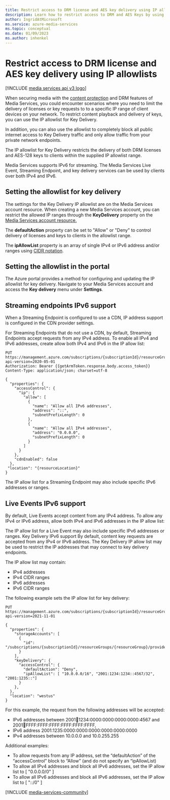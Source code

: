 ```yaml
---
title: Restrict access to DRM license and AES key delivery using IP allowlists
description: Learn how to restrict access to DRM and AES Keys by using IP allowlists.
author: IngridAtMicrosoft
ms.service: azure-media-services
ms.topic: conceptual
ms.date: 01/09/2023
ms.author: inhenkel
---
```

# Restrict access to DRM license and AES key delivery using IP allowlists

[!INCLUDE [media services api v3 logo](./includes/v3-hr.md)]

When securing media with the [content protection](./drm-content-protection-concept.md) and DRM features of Media Services, you could encounter scenarios where you need to limit the delivery of licenses or key requests to to a specific IP range of client devices on your network. To restrict content playback and delivery of keys, you can use the IP allowlist for Key Delivery.

In addition, you can also use the allowlist to completely block all public internet access to Key Delivery traffic and only allow traffic from your private network endpoints.

The IP allowlist for Key Delivery restricts the delivery of both DRM licenses and AES-128 keys to clients within the supplied IP allowlist range.

Media Services supports IPv6 for streaming. The Media Services Live Event, Streaming Endpoint, and key delivery services can be used by clients over both IPv4 and IPv6.

## Setting the allowlist for key delivery

The settings for the Key Delivery IP allowlist are on the Media Services account resource. When creating a new Media Services account, you can restrict the allowed IP ranges through the **KeyDelivery** property on the [Media Services account resource.](/rest/api/media/mediaservices/create-or-update)

The **defaultAction** property can be set to "Allow" or "Deny" to control delivery of licenses and keys to clients in the allowlist range.

The **ipAllowList** property is an array of single IPv4 or IPv6 address and/or ranges using [CIDR notation](https://en.wikipedia.org/wiki/Classless_Inter-Domain_Routing#CIDR_notation).

## Setting the allowlist in the portal

The Azure portal provides a method for configuring and updating the IP allowlist for key delivery.  Navigate to your Media Services account and access the **Key delivery** menu under **Settings**.

## Streaming endpoints IPv6 support

When a Streaming Endpoint is configured to use a CDN, IP address support is configured in the CDN provider settings.

For Streaming Endpoints that do not use a CDN, by default, Streaming Endpoints accept requests from any IPv4 address. To enable all IPv4 and IPv6 addresses, create allow both IPv4 and IPv6 in the IP allow list:

```http
PUT https://management.azure.com/subscriptions/{subscriptionId}/resourceGroups/{resourceGroup}/providers/Microsoft.Media/mediaservices/{accountName}/streamingEndpoints/se1?api-version=2020-05-01
Authorization: Bearer {{getArmToken.response.body.access_token}}
Content-Type: application/json; charset=utf-8

{
  "properties": {
    "accessControl": {
      "ip": {
        "allow": [
          {
            "name": "Allow all IPv6 addresses",
            "address": "::",
            "subnetPrefixLength": 0
          },
          {
            "name": "Allow all IPv4 addresses",
            "address": "0.0.0.0",
            "subnetPrefixLength": 0
          }
        ]
      }
    },
    "cdnEnabled": false
  },
 "location": "{resourceLocation}"
}
```

The IP allow list for a Streaming Endpoint may also include specific IPv6 addresses or ranges.

## Live Events IPv6 support

By default, Live Events accept content from any IPv4 address. To allow any IPv4 or IPv6 address, allow both IPv4 and IPv6 addresses in the IP allow list:

The IP allow list for a Live Event may also include specific IPv6 addresses or ranges.
Key Delivery IPv6 support
By default, content key requests are accepted from any IPv4 or IPv6 address. The Key Delivery IP allow list may be used to restrict the IP addresses that may connect to key delivery endpoints.

The IP allow list may contain:

- IPv4 addresses
- IPv4 CIDR ranges
- IPv6 addresses
- IPv6 CIDR ranges

The following example sets the IP allow list for key delivery:

```http
PUT https://management.azure.com/subscriptions/{subscriptionId}/resourceGroups/{resourceGroup}/providers/Microsoft.Media/mediaservices/{mediaAccountName}?api-version=2021-11-01

{
  "properties": {
    "storageAccounts": [
      {
        "id": "/subscriptions/{subscriptionId}/resourceGroups/{resourceGroup}/providers/Microsoft.Storage/storageAccounts/{storageAccountName}"
      }
    ],
    "keyDelivery": {
      "accessControl": {
        "defaultAction": "Deny",
        "ipAllowList": [ "10.0.0.0/16", "2001:1234:1234::4567/32", "2001:1235::"]
      }
    },
  },
  "location": "westus"
}
```

For this example, the request from the following addresses will be accepted:

- IPv6 addresses between 2001:1234:1234:0000:0000:0000:0000:4567 and 2001:1234:FFFF:FFFF:FFFF:FFFF:FFFF:FFFF,
- IPv6 address 2001:1235:0000:0000:0000:0000:0000:0000
- IPv4 addresses between 10.0.0.0 and 10.0.255.255

Additional examples:

- To allow requests from any IP address, set the “defaultAction” of the “accessControl” block to “Allow” (and do not specify an “ipAllowList)
- To allow all IPv4 addresses and block all IPv6 addresses, set the IP allow list to [ "0.0.0.0/0" ]
- To allow all IPv6 addresses and block all IPv6 addresses, set the IP allow list to [ "::/0" ]

[!INCLUDE [media-services-community](includes/media-services-community.md)]
